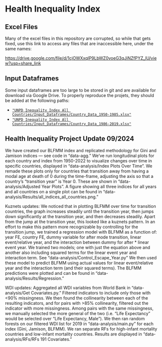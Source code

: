 # Health Inequality Index

## Excel Files
Many of the excel files in this repository are corrupted, so while that gets fixed, use this link to access any files that are inaccessible here, under the same names:  

https://drive.google.com/file/d/1cjOWXxqlP9LbWZ0voeG3qJiNZfPYZ_lU/view?usp=share_link

## Input Dataframes

Some input dataframes are too large to be stored in git and are available for download via Google Drive. To properly reproduce the projets, they should be added at the following paths:

- [`"UNPD Inequality Index All Countries/Input_Dataframes/Country_Data_1950-1985.xlsx"`](https://docs.google.com/spreadsheets/d/1ZwCYy6AKnGAjSgxOU7y5GtQa7wER5Qwt/edit?usp=sharing&ouid=104802165490528333494&rtpof=true&sd=true)
- [`"UNPD Inequality Index All Countries/Input_Dataframes/Country_Data_1986-2019.xlsx"`](https://docs.google.com/spreadsheets/d/1MRSf6KKv5kG5U77mZTABa5xhDSMLj35Q/edit?usp=sharing&ouid=104802165490528333494&rtpof=true&sd=true)


## Health Inequality Project Update 09/2024

We have created our BLFMM index and replicated methodology for Gini and Jamison indices — see code in “data-agg.” We’ve run longitudinal plots for each country and index from 1950-2022 to visualize changes over time in specific countries, displayed in “data-analysis/Index Plots Over Time”. We remade these plots only for countries that transition away from having a modal age at death of 0 during the time-frame, adjusting the axis so that a country’s “transition year” is Year 0. These are shown in “data-analysis/Adjusted Year Plots”. A figure showing all three indices for all years and all countries on a single plot can be found in “data-analysis/Results/all_indices_all_countries.png.” 

Kuznets updates: 
We noticed that in plotting BLFMM over time for transition countries, the graph increases steadily until the transition year, then jumps down significantly at the transition year, and then decreases steadily. Apart from the jump at the transition year, this looked like a kuznets pattern.
In an effort to make this pattern more recognizable by controlling for the transition jump, we trained a regression model with BLFMM as a function of: year FE, country FE, dummy variable for after mode transition, linear event/relative year, and the interaction between dummy for after * linear event year. We trained two models; one with just the equation above and another also including squared terms for the linear event year and interaction term. See “data-analysis/Control_Escape_Year.py”
We then used these model to predict BLFMM using actual values for linear event/relative year and the interaction term (and their squared terms). The BLFMM predictions were plotted and can be found in “data-analysis/Results/Regression.”

WDI updates:
Aggregated all WDI variables from World Bank in “data-analysis/Get Covariates.py.” Filtered indicators to include only those with <90% missingness. We then found the collinearity between each of the resulting indicators, and for pairs with >85% collinearity, filtered out the indicator with more missingness. Among pairs with the same missingness, we manually selected the more general of the two (i.e. “Life Expectancy” would be selected over “Life Expectancy, Male”).
We then ran random forests on our filtered WDI list for 2019 in “data-analysis/main.py” for each index (Gini, Jamison, BLFMM). We ran separate RFs for high-infant mortality countries and low-infant mortality countries. Results are displayed in “data-analysis/RFs/RFs 191 Covariates.”
